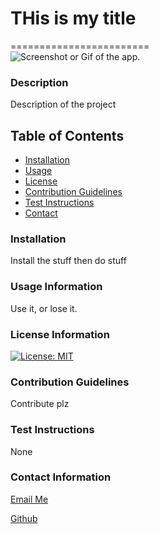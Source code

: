 

# THis is my title
========================	
![Screenshot or Gif of the app.](./assets/screenshot.gif)

### Description
Description of the project


## Table of Contents
* [Installation](#Installation)
* [Usage](#Usage-Information)
* [License](#License)
* [Contribution Guidelines](#Contribution-Guidelines)
* [Test Instructions](#Test-Instructions)
* [Contact](#Contact-Information)


### Installation
Install the stuff then do stuff



### Usage Information
Use it, or lose it.


### License Information
[![License: MIT](https://img.shields.io/badge/License-MIT-yellow.svg)](https://opensource.org/licenses/MIT)


### Contribution Guidelines
Contribute plz


### Test Instructions
None
 

### Contact Information
[Email Me](olsenj.andrew@gmail.com)

[Github](https://github.com/drewole)

